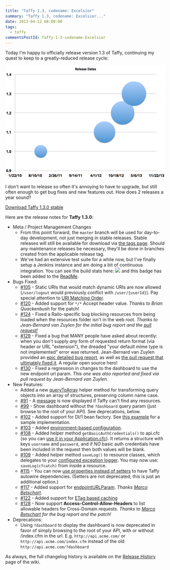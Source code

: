 ```yaml
---
title: "Taffy 1.3, codename: Excelsior"
summary: "Taffy 1.3, codename: Excelsior..."
date: 2013-04-12 08:00:00
tags:
  - taffy
commentsPostId: Taffy-1-3-codename-Excelsior
---
```


Today I'm happy to officially release version 1.3 of Taffy, continuing my quest to keep to a greatly-reduced release cycle:

![Taffy release history](/img/2013/taffy_releases.png)

I don't want to release so often it's annoying to have to upgrade, but still often enough to get bug fixes and new features out. How does 2 releases a year sound?

<a href="https://github.com/atuttle/Taffy/archive/v1.3.0.zip" class="btn btn-success">Download Taffy 1.3.0 stable</a>

Here are the release notes for **Taffy 1.3.0**:

* Meta / Project Management Changes
  * From this point forward, the `master` branch will be used for day-to-day development, not just merging in stable releases. Stable releases will still be available for download via [the tags page](https://github.com/atuttle/Taffy/tags). Should any maintenance releases be necessary, they'll be done in branches created from the applicable release tag.
  * We've had an extensive test suite for a while now, but I've finally setup a Jenkins instance and am doing a bit of continuous integration. You can see the build stats here: <a href="https://travis-ci.org/github/atuttle/Taffy"><img src="https://travis-ci.org/atuttle/Taffy.svg?branch=master" /></a> and this badge has been added to the [ReadMe](https://github.com/atuttle/Taffy#readme).
* Bugs Fixed:
  * [#105](https://github.com/atuttle/Taffy/issues/105) - Static URIs that would match dynamic URIs are now allowed (`/user/logout` would previously conflict with `/user/{userId}`). Pay special attention to [URI Matching Order](https://github.com/atuttle/Taffy/wiki/Configuration-via-Metadata#uri-matching-order).
  * [#120](https://github.com/atuttle/Taffy/issues/120) - Added support for `*/*` Accept header value. _Thanks to Brian Quackenbush_ for the patch!
  * [#124](https://github.com/atuttle/Taffy/issues/124) - Fixed a Railo-specific bug blocking resources from being loaded when the resources folder isn't in the web root. _Thanks to Jean-Bernard van Zuylen for the initial bug report and the [pull request!](https://github.com/atuttle/Taffy/pull/133)_
  * [#129](https://github.com/atuttle/Taffy/issues/129) - Fixed a bug that MANY people have asked about recently: when you don't supply _any_ form of requested return format (via header or URL "extension"), the dreaded "your default mime type is not implemented" error was returned. Jean-Bernard van Zuylen provided an [epic detailed bug report](https://github.com/atuttle/Taffy/issues/129), as well as [the pull request that ultimately fixed it](https://github.com/atuttle/Taffy/pull/132). A regular open source hero!
  * [#130](https://github.com/atuttle/Taffy/issues/130) - Fixed a regression in changes to the dashboard to use the new endpoint url param. _This one was also reported and fixed via pull request by Jean-Bernard van Zuylen._
* New Features:
  * Added a new [queryToArray](https://github.com/atuttle/Taffy/wiki/Index-of-API-Methods#querytoarrayquery-data) helper method for transforming query objects into an array of structures, preserving column name case.
  * [#91](https://github.com/atuttle/Taffy/issues/91) - A [message](https://www.evernote.com/shard/s240/sh/6b166322-d8a8-4209-8de1-7348abd8baca/3b4072548cd291ded70ae60f1d4d5583/deep/0/Taffy%20messaging%20when%20no%20resources%20are%20defined.jpg) is now displayed if Taffy can't find any resources.
  * [#99](https://github.com/atuttle/Taffy/issues/99) - Show dashboard without the `?dashboard` query param (just browse to the root of your API). See deprecations, below.
  * [#102](https://github.com/atuttle/Taffy/issues/102) - Added support for DI/1 bean factory. See [this example](https://github.com/atuttle/Taffy/blob/1.3-dev/examples/api_DI1/Application.cfc) for a sample implementation.
  * [#103](https://github.com/atuttle/Taffy/issues/103) - Added [environment-based configuration](https://github.com/atuttle/Taffy/wiki/Environment-Specific-Configuration).
  * [#108](https://github.com/atuttle/Taffy/issues/108) - Added helper method `getBasicAuthCredentials()` to api.cfc (so you can [use it in your Application.cfc](https://github.com/atuttle/Taffy/wiki/Authentication-and-Security)). It returns a structure with keys `username` and `password`, and if _NO_ basic auth credentials have been included in the request then both values will be blank.
  * [#109](https://github.com/atuttle/Taffy/issues/109) - Added helper method `saveLog()` to resource classes, which delegates to your [configured exception logger](https://github.com/atuttle/Taffy/wiki/Exception-Logging-Adapters). You may now use: `saveLog(cfcatch)` from inside a resource.
  * [#115](https://github.com/atuttle/Taffy/issues/115) - You can now [use properties instead of setters](https://github.com/atuttle/Taffy/wiki/So-you-want-to:-Use-Taffy's-built-in-Dependency-Injection-to-resolve-dependencies-of-your-resources) to have Taffy autowire dependencies. (Setters are not deprecated; this is just an additional option.)
  * [#117](https://github.com/atuttle/Taffy/pull/117) - Added support for [endpointURLParam](https://github.com/atuttle/Taffy/wiki/List-of-all-variables.framework-settings). _Thanks [Marco Betschart](https://github.com/marbetschar)_.
  * [#122](https://github.com/atuttle/Taffy/issues/122) - Added support for [ETag based caching](https://github.com/atuttle/Taffy/wiki/List-of-all-variables.framework-settings)
  * [#128](https://github.com/atuttle/Taffy/issues/128) - Now support **Access-Control-Allow-Headers** to list allowable headers for Cross-Domain requests. _Thanks to [Marco Betschart](https://github.com/marbetschar) for the bug report and the patch!_
* Deprecations:
  * Using `?dashboard` to display the dashboard is now deprecated in favor of simply browsing to the root of your API, with or without /index.cfm in the url. E.g. `http://api.acme.com/` or `http://api.acme.com/index.cfm` instead of the old `http://api.acme.com/?dashboard`

As always, the full changelog history is available on the [Release History](https://github.com/atuttle/Taffy/wiki/Releases) page of the wiki.
